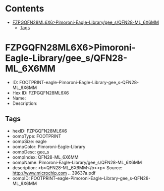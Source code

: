 



Contents
========

* [FZPGQFN28ML6X6>Pimoroni-Eagle-Library/gee_s/QFN28-ML_6X6MM](#fzpgqfn28ml6x6pimoroni-eagle-librarygee_sqfn28-ml_6x6mm)
	* [Tags](#tags)

# FZPGQFN28ML6X6>Pimoroni-Eagle-Library/gee_s/QFN28-ML_6X6MM

- ID: FOOTPRINT-eagle-Pimoroni-Eagle-Library-gee_s-QFN28-ML_6X6MM
- Hex ID: FZPGQFN28ML6X6
- Name: 
- Description: 

## Tags

- hexID: FZPGQFN28ML6X6
- oompType: FOOTPRINT
- oompSize: eagle
- oompColor: Pimoroni-Eagle-Library
- oompDesc: gee_s
- oompIndex: QFN28-ML_6X6MM
- oompName: Pimoroni-Eagle-Library/gee_s/QFN28-ML_6X6MM
- description: &lt;b&gt;QFN28-ML_6X6MM&lt;/b&gt;&lt;p&gt;
Source: http://www.microchip.com .. 39637a.pdf
- oompID: FOOTPRINT-eagle-Pimoroni-Eagle-Library-gee_s-QFN28-ML_6X6MM
